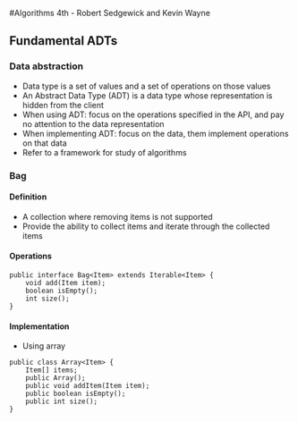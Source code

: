 #Algorithms 4th - Robert Sedgewick and Kevin Wayne

## Fundamental ADTs

### Data abstraction
* Data type is a set of values and a set of operations on those values
* An Abstract Data Type (ADT) is a data type whose representation is hidden from the client
* When using ADT: focus on the operations specified in the API, and pay no attention to the data representation
* When implementing ADT: focus on the data, them implement operations on that data
* Refer to a framework for study of algorithms

### Bag
#### Definition
* A collection where removing items is not supported
* Provide the ability to collect items and iterate through the collected items

#### Operations
```
public interface Bag<Item> extends Iterable<Item> {
    void add(Item item);
    boolean isEmpty();
    int size();
}
```
#### Implementation
* Using array
```
public class Array<Item> {
    Item[] items;
    public Array();
    public void addItem(Item item);
    public boolean isEmpty();
    public int size();
}
```